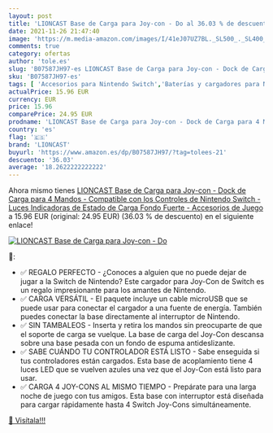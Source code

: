 ```yaml
---
layout: post
title: 'LIONCAST Base de Carga para Joy-con - Do al 36.03 % de descuento'
date: 2021-11-26 21:47:40
image: 'https://m.media-amazon.com/images/I/41eJ07UZ7BL._SL500_._SL400_.jpg'
comments: true
category: ofertas
author: 'tole.es'
slug: 'B07587JH97-es LIONCAST Base de Carga para Joy-con - Dock de Carga para 4...'
sku: 'B07587JH97-es'
tags: [ 'Accesorios para Nintendo Switch','Baterías y cargadores para Nintendo Switch','Cargadores para Nintendo Switch','Electrónica','Hardware y juegos para Nintendo Switch','Videojuegos','lioncast','nintendo', ]
actualPrice: 15.96 EUR
currency: EUR
price: 15.96
comparePrice: 24.95 EUR
prodname: 'LIONCAST Base de Carga para Joy-con - Dock de Carga para 4 Mandos - Compatible con los Controles de Nintendo Switch - Luces Indicadoras de Estado de Carga  Fondo Fuerte - Accesorios de Juego'
country: 'es'
flag: '🇪🇸'
brand: 'LIONCAST'
buyurl: 'https://www.amazon.es/dp/B07587JH97/?tag=tolees-21'
descuento: '36.03'
average: '18.2622222222222'
---
```


Ahora mismo tienes [LIONCAST Base de Carga para Joy-con - Dock de Carga para 4 Mandos - Compatible con los Controles de Nintendo Switch - Luces Indicadoras de Estado de Carga  Fondo Fuerte - Accesorios de Juego](https://www.amazon.es/dp/B07587JH97/?tag=tolees-21) a 15.96 EUR (original: 24.95 EUR) (36.03 %  de descuento) en el siguiente enlace!

[![LIONCAST Base de Carga para Joy-con - Do](https://m.media-amazon.com/images/I/41eJ07UZ7BL._SL500_._SL400_.jpg)](https://www.amazon.es/dp/B07587JH97/?tag=tolees-21)

🔎:

- ✅ REGALO PERFECTO - ¿Conoces a alguien que no puede dejar de jugar a la Switch de Nintendo? Este cargador para Joy-Con de Switch es un regalo impresionante para los amantes de Nintendo.
- ✅ CARGA VERSÁTIL - El paquete incluye un cable microUSB que se puede usar para conectar el cargador a una fuente de energía. También puedes conectar la base directamente al interruptor de Nintendo.
- ✅ SIN TAMBALEOS - Inserta y retira los mandos sin preocuparte de que el soporte de carga se vuelque. La base de carga del Joy-Con descansa sobre una base pesada con un fondo de espuma antideslizante.
- ✅ SABE CUÁNDO TU CONTROLADOR ESTÁ LISTO - Sabe enseguida si tus controladores están cargados. Esta base de acoplamiento tiene 4 luces LED que se vuelven azules una vez que el Joy-Con está listo para usar.
- ✅ CARGA 4 JOY-CONS AL MISMO TIEMPO - Prepárate para una larga noche de juego con tus amigos. Esta base con interruptor está diseñada para cargar rápidamente hasta 4 Switch Joy-Cons simultáneamente.

[🛒 Visítala!!!](https://www.amazon.es/dp/B07587JH97/?tag=tolees-21)
